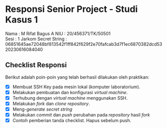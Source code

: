 # Responsi Senior Project - Studi Kasus 1

Nama : M Rifat Bagus A
NIU : 20/456371/TK/50501  
Sesi : 1 Jarkom
Secret String : 06851645ae72048bf813542f1ff842f629f2e70fafcab3d7f1ec6870382dcd5320230616084040

## Checklist Responsi

Berikut adalah poin-poin yang telah berhasil dilakukan oleh praktikan:

- [x] Membuat SSH Key pada mesin lokal (komputer laboratorium).
- [x] Melakukan pembuatan dan konfigurasi _virtual machine_.
- [x] Terhubung dengan _virtual machine_ menggunakan SSH.
- [x] Melakukan _fork_ dan _clone_ _repository_.
- [x] Meng-_generate_ _secret string_
- [x] Melakukan _commit_ dan _push_ perubahan pada _repository_ hasil _fork_
- [x] Contoh pemberian tanda checklist. Hapus sebelum push.
